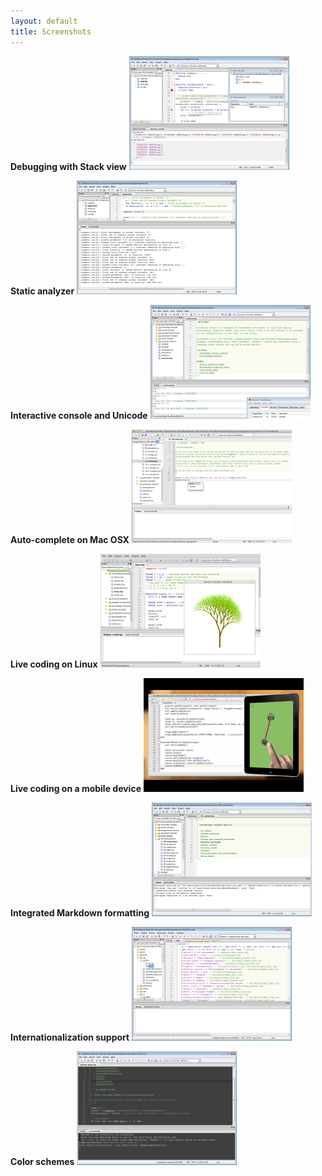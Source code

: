 ```yaml
---
layout: default
title: Screenshots
---
```


**Debugging with Stack view**
<a href="images/debugging.png">
<img src="images/scr-debugging.png" /></a>

**Static analyzer**
<a href="images/static-analysis.png">
<img src="images/scr-static-analysis.png" /></a>

**Interactive console and Unicode**
<a href="images/unicode-console.png">
<img src="images/scr-unicode-console.png" /></a>

**Auto-complete on Mac OSX**
<a href="images/autocomplete-osx.png">
<img src="images/scr-autocomplete-osx.png" /></a>

**Live coding on Linux**
<a href="images/scratchpad-linux-mint.png">
<img src="images/scr-scratchpad-linux-mint.png" /></a>

**Live coding on a mobile device**
<a href="images/live-coding-gideros-zerobrane-studio.png">
<img src="images/tut-live-coding-gideros-zerobrane-studio.png" /></a>

**Integrated Markdown formatting**
<a href="images/integrated-materials.png">
<img src="images/scr-integrated-materials.png" /></a>

**Internationalization support**
<a href="images/internationalization-russian.png">
<img src="images/scr-internationalization-russian.png" /></a>

**Color schemes**
<a href="images/colors-zenburn.png">
<img src="images/scr-colors-zenburn.png" /></a>
